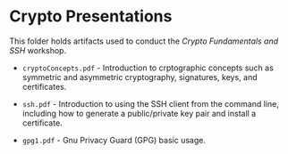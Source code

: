 # Crypto Presentations

This folder holds artifacts used to conduct the
*Crypto Fundamentals and SSH* workshop.

* `cryptoConcepts.pdf` - Introduction to crptographic concepts such as
   symmetric and asymmetric cryptography, signatures, keys, and certificates.

* `ssh.pdf` - Introduction to using the SSH client from the command line,
  including how to generate a public/private key pair and install a certificate.

* `gpg1.pdf` - Gnu Privacy Guard (GPG) basic usage.
